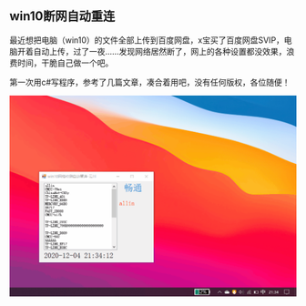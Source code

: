 ## win10断网自动重连

最近想把电脑（win10）的文件全部上传到百度网盘，x宝买了百度网盘SVIP，电脑开着自动上传，过了一夜……发现网络居然断了，网上的各种设置都没效果，浪费时间，干脆自己做一个吧。

第一次用c#写程序，参考了几篇文章，凑合着用吧，没有任何版权，各位随便！

<img src="https://raw.githubusercontent.com/yunchuan537/file/main/%E6%96%AD%E7%BD%91%E8%87%AA%E5%8A%A8%E9%87%8D%E8%BF%9E.gif"/>
